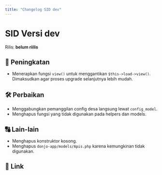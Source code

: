 ```yaml
---
title: "Changelog SID dev"
---
```


# SID Versi dev

Rilis: __belum riilis__

## :rocket: Peningkatan
- Menerapkan fungsi `view()` untuk menggantikan `$this->load->view()`. Dimaksudkan
  agar proses upgrade selanjutnya lebih mudah.

## :hammer_and_wrench: Perbaikan
- Menggabungkan pemanggilan config desa langsung lewat `config_model`.
- Menghapus fungsi yang tidak digunakan pada helpers dan models.

## :capital_abcd: Lain-lain
- Menghapus konstruktor kosong.
- Menghapus `donjo-app/models/Apis.php` karena kemungkinan tidak digunakan.

## :link: Link

